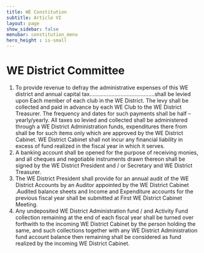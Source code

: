 ```yaml
---
title: WE Constitution
subtitle: Article VI
layout: page
show_sidebar: false
menubar: constitution_menu
hero_height : is-small
---
```


# WE District Committee 
 
1. To provide revenue to defray the administrative expenses of this WE district and annual capital tax……………………………………shall be levied upon Each member of each club in the WE  District. The levy shall be collected and paid in advance by each WE Club to the WE District Treasurer. The frequency and dates for such payments shall be half –yearly/yearly. All taxes so levied and collected shall be administered through a WE District Administration funds, expenditures there from shall be for such items only which are approved by the WE District Cabinet. WE District Cabinet shall not incur any financial liability in excess of fund realized in the fiscal year in which it serves. 
2. A banking account shall be opened for the purpose of receiving monies, and all cheques and negotiable instruments drawn thereon shall be signed by the WE District President and / or Secretary  and WE District Treasurer. 
3. The WE  District President shall provide for an annual audit of the WE District Accounts by an Auditor appointed by the WE District Cabinet .Audited balance sheets and Income and Expenditure accounts for the previous fiscal year shall be submitted at First WE District Cabinet Meeting. 
4. Any undeposited  WE  District Administration fund / and Activity Fund collection remaining at the end of each fiscal year shall be turned over forthwith to the incoming WE District Cabinet by the person holding the same, and such collections together with any WE District Administration fund account balance then remaining shall be considered as fund realized by the incoming WE District Cabinet. 